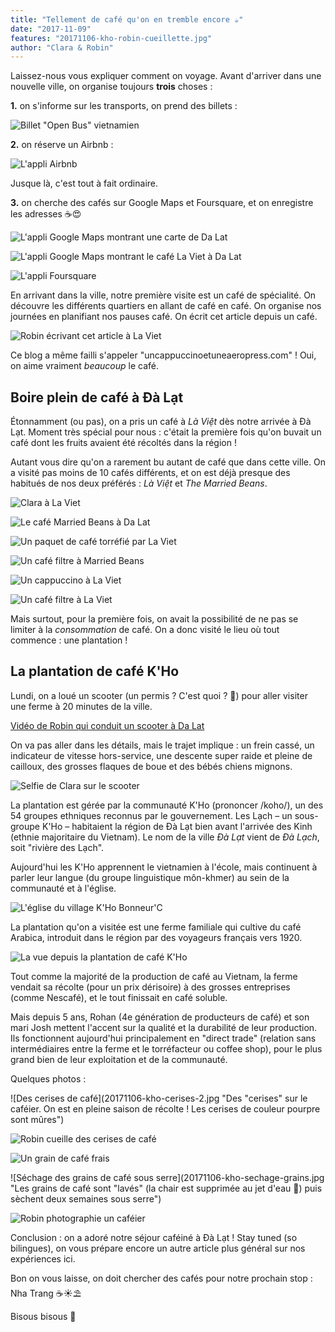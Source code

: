 ```yaml
---
title: "Tellement de café qu'on en tremble encore ☕️"
date: "2017-11-09"
features: "20171106-kho-robin-cueillette.jpg"
author: "Clara & Robin"
---
```


Laissez-nous vous expliquer comment on voyage. Avant d'arriver dans une nouvelle
ville, on organise toujours **trois** choses :

**1.** on s'informe sur les transports, on prend des billets :

![Billet "Open Bus" vietnamien](20171031-billet-openbus.jpg)

**2.** on réserve un Airbnb :

![L'appli Airbnb](20171108-screenshot-airbnb.png)

Jusque là, c'est tout à fait ordinaire.

**3.** on cherche des cafés sur Google Maps et Foursquare, et on enregistre les
adresses ☕️😍

![L'appli Google Maps montrant une carte de Da Lat](20171108-screenshot-google-maps.png)

![L'appli Google Maps montrant le café La Viet à Da Lat](20171108-screenshot-google-maps-2.png)

![L'appli Foursquare](20171108-screenshot-foursquare.png)

En arrivant dans la ville, notre première visite est un café de spécialité. On
découvre les différents quartiers en allant de café en café. On organise nos
journées en planifiant nos pauses café. On écrit cet article depuis un café.

![Robin écrivant cet article à La Viet](20171108-ecriture-article.jpg)

Ce blog a même failli s'appeler "uncappuccinoetuneaeropress.com" ! Oui, on aime
vraiment _beaucoup_ le café.

## Boire plein de café à Đà Lạt

Étonnamment (ou pas), on a pris un café à *Là Việt* dès notre arrivée à Đà Lạt.
Moment très spécial pour nous : c'était la première fois qu'on buvait un café
dont les fruits avaient été récoltés dans la région !

Autant vous dire qu'on a rarement bu autant de café que dans cette ville. On a
visité pas moins de 10 cafés différents, et on est déjà presque des habitués de
nos deux préférés : *Là Việt* et _The Married Beans_.

![Clara à La Viet](20171101-laviet-clara.jpg)

![Le café Married Beans à Da Lat](20171101-marriedbeans-cafe.jpg)

![Un paquet de café torréfié par La Viet](20171101-laviet-grains.jpg)

![Un café filtre à Married Beans](20171101-marriedbeans-filtre.jpg)

![Un cappuccino à La Viet](20171101-laviet-cappuccino.jpg)

![Un café filtre à La Viet](20171101-laviet-filtre.jpg)

Mais surtout, pour la première fois, on avait la possibilité de ne pas se
limiter à la _consommation_ de café. On a donc visité le lieu où tout commence :
une plantation !

## La plantation de café K'Ho

Lundi, on a loué un scooter (un permis ? C'est quoi ? 😬) pour aller visiter une
ferme à 20 minutes de la ville.

[Vidéo de Robin qui conduit un scooter à Da Lat](https://www.youtube.com/watch?v=jl5DbAEte98)

On va pas aller dans les détails, mais le trajet implique : un frein cassé, un
indicateur de vitesse hors-service, une descente super raide et pleine de
cailloux, des grosses flaques de boue et des bébés chiens mignons.

![Selfie de Clara sur le scooter](20171106-clara-scooter.jpg "Clara en plein moment d'adrénaline")

La plantation est gérée par la communauté K'Ho (prononcer /koho/), un des 54
groupes ethniques reconnus par le gouvernement. Les Lạch – un sous-groupe K'Ho –
habitaient la région de Đà Lạt bien avant l'arrivée des Kinh (ethnie majoritaire
du Vietnam). Le nom de la ville _Đà Lạt_ vient de *Đà Lạch*, soit "rivière
des Lạch".

Aujourd'hui les K'Ho apprennent le vietnamien à l'école, mais continuent à
parler leur langue (du groupe linguistique môn-khmer) au sein de la communauté
et à l'église.

![L'église du village K'Ho Bonneur'C](20171106-kho-eglise.jpg "L'église du village K'Ho Bonneur'C")

La plantation qu'on a visitée est une ferme familiale qui cultive du café
Arabica, introduit dans le région par des voyageurs français vers 1920.

![La vue depuis la plantation de café K'Ho](20171106-kho-paysage.jpg "La ferme au pied du Mont Lang Bian (2167m)")

Tout comme la majorité de la production de café au Vietnam, la ferme vendait sa
récolte (pour un prix dérisoire) à des grosses entreprises (comme Nescafé), et
le tout finissait en café soluble.

Mais depuis 5 ans, Rohan (4e génération de producteurs de café) et son mari Josh
mettent l'accent sur la qualité et la durabilité de leur production. Ils
fonctionnent aujourd'hui principalement en "direct trade" (relation sans
intermédiaires entre la ferme et le torréfacteur ou coffee shop), pour le plus
grand bien de leur exploitation et de la communauté.

Quelques photos :

![Des cerises de café](20171106-kho-cerises-2.jpg "Des "cerises" sur le caféier.
On est en pleine saison de récolte ! Les cerises de couleur pourpre sont mûres")

![Robin cueille des cerises de café](20171106-kho-robin-cueillette.jpg "On participe à la récolte malgré la chaleur ☀️")

![Un grain de café frais](20171106-kho-grains.jpg "Dans chaque cerise il y a deux grains de café, tout visqueux. C'est ça qu'on boit tous les matins ☕️")

![Séchage des grains de café sous serre](20171106-kho-sechage-grains.jpg "Les
grains de café sont "lavés" (la chair est supprimée au jet d'eau 🚿) puis
sèchent deux semaines sous serre")

![Robin photographie un caféier](20171106-kho-robin-photo.jpg "Robin prend des photos, il aimerait bien retourner à la ferme plus longtemps pour en prendre plus 📷")

Conclusion : on a adoré notre séjour caféiné à Đà Lạt ! Stay tuned (so
bilingues), on vous prépare encore un autre article plus général sur nos
expériences ici.

Bon on vous laisse, on doit chercher des cafés pour notre prochain stop : Nha
Trang ☕️☀️⛱

Bisous bisous 💋

